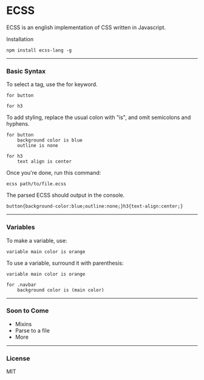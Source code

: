 # ECSS
ECSS is an english implementation of CSS written in Javascript.

Installation

```
npm install ecss-lang -g
```

---
### Basic Syntax
To select a tag, use the for keyword.
```
for button

for h3
```
To add styling, replace the usual colon with "is", and omit semicolons and hyphens.
```
for button
    background color is blue
    outline is none

for h3
    text align is center
```
Once you're done, run this command:
```
ecss path/to/file.ecss
```
The parsed ECSS should output in the console.
```
button{background-color:blue;outline:none;}h3{text-align:center;}
```

---
### Variables

To make a variable, use:
```
variable main color is orange
```

To use a variable, surround it with parenthesis:
```
variable main color is orange

for .navbar
    background color is (main color)
```

---
### Soon to Come
- Mixins
- Parse to a file
- More

---
### License
MIT